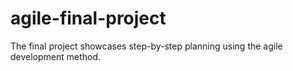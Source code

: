 # agile-final-project
The final project showcases step-by-step planning using the agile development method.

